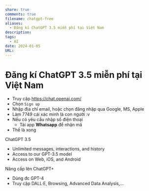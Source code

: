 ```yaml
---
share: true
comments: true
filename: chatgpt-free
aliases:
  - Đăng kí ChatGPT 3.5 miễn phí tại Việt Nam
description: 
tags:
  - AI
date: 2024-01-05
URL: 
---
```

# Đăng kí ChatGPT 3.5 miễn phí tại Việt Nam

- Truy cập https://chat.openai.com/
- Chọn `Sign up`
- Nhập địa chỉ email, hoặc chọn đăng nhập qua Google, MS, Apple
- Làm 7749 cái xác minh là con người :v
- Nếu có yêu cầu nhập số điện thoại
	- Tải app **Whatsapp** để nhận mã
- Thế là xong

ChatGPT 3.5

- Unlimited messages, interactions, and history
- Access to our GPT-3.5 model
- Access on Web, iOS, and Android

Nâng cấp lên ChatGPT+
- Dùng đc GPT-4
- Truy cập DALL·E, Browsing, Advanced Data Analysis,...


